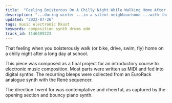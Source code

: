 ```yaml
---
title:  "Feeling Boisterous On A Chilly Night While Walking Home After A Long Day At School"
description: "...during winter ...in a silent neighbourhood ...with the entire road to yourself."
updated: "2022-07-26"
tags: music electronic hkust
keywords: composition synth drums edm
track_id: 1146309223
---
```


That feeling when you boisterously walk (or bike, drive, swim, fly) home on a chilly night after a long day at school.

This piece was composed as a final project for an introductory course to electronic music composition. Most parts were written as MIDI and fed into digital synths. The recurring bleeps were collected from an EuroRack analogue synth with the René sequencer.

The direction I went for was contemplative and cheerful, as captured by the opening section and bouncy piano synth.
